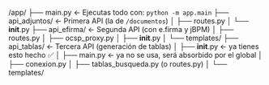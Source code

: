 /app/
├── main.py            ← Ejecutas todo con: `python -m app.main`
├── api_adjuntos/      ← Primera API (la de `/documentos`)
│   ├── routes.py
│   └── __init__.py
├── api_efirma/        ← Segunda API (con e.firma y jBPM)
│   ├── routes.py
│   ├── ocsp_proxy.py
│   ├── __init__.py
│   └── templates/
├── api_tablas/        ← Tercera API (generación de tablas)
│   ├── __init__.py    ← ya tienes esto hecho ✅
│   ├── main.py        ← ya no se usa, será absorbido por el global
│   ├── conexion.py
│   ├── tablas_busqueda.py (o routes.py)
│   └── templates/
